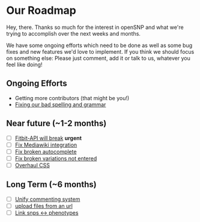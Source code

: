 # Our Roadmap

Hey, there. Thanks so much for the interest in openSNP and what we're trying to accomplish over the next weeks and months.

We have some ongoing efforts which need to be done as well as some bug fixes and new features we'd love to implement. If you think we should focus on something else: Please just comment, add it or talk to us, whatever you feel like doing!


## Ongoing Efforts
* Getting more contributors (that might be you!)
* [Fixing our bad spelling and grammar](https://github.com/openSNP/snpr/issues/239)

## Near future (~1-2 months)
- [ ] [Fitbit-API will break](https://github.com/openSNP/snpr/issues/252) **urgent**
- [ ] [Fix Mediawiki integration](https://github.com/openSNP/snpr/issues/258)
- [ ] [Fix broken autocomplete](https://github.com/openSNP/snpr/issues/223)
- [ ] [Fix broken variations not entered](https://github.com/openSNP/snpr/issues/176)
- [ ] [Overhaul CSS](https://github.com/openSNP/snpr/issues/264)

## Long Term (~6 months)
- [ ] [Unify commenting system](https://github.com/openSNP/snpr/issues/)
- [ ] [upload files from an url](https://github.com/openSNP/snpr/issues/249)
- [ ] [Link snps <-> phenotypes](https://github.com/openSNP/snpr/issues/242)
